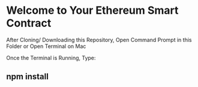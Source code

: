 # Welcome to Your Ethereum Smart Contract

After Cloning/ Downloading this Repository,
Open Command Prompt in this Folder or Open Terminal on Mac

Once the Terminal is Running, Type:

## npm install
